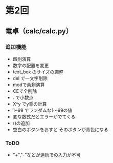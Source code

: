 # 第2回
## 電卓（calc/calc.py）
### 追加機能
- 四則演算
- 数字の配置を変更
- text_box のサイズの調整
- del で一文字削除
- modで余剰演算
- CEで全削除
- . で小数点
- X^y でy乗の計算
- 1~99 でランダムな1～99の値
- 変な数式だとエラーがでてくる
- ()の追加
- 空白のボタンをおすと そのボタンが青色になる

### ToDO
- "+","-"などが連続での入力が不可 